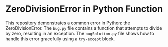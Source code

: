 # ZeroDivisionError in Python Function

This repository demonstrates a common error in Python: the ZeroDivisionError. The `bug.py` file contains a function that attempts to divide by zero, resulting in an exception. The `bugSolution.py` file shows how to handle this error gracefully using a `try-except` block.